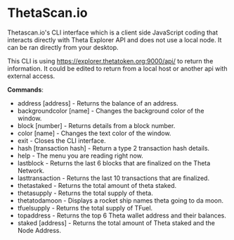 # ThetaScan.io

Thetascan.io's CLI interface which is a client side JavaScript coding that interacts directly with Theta Explorer API and does not use a local node. It can be ran directly from your desktop.

This CLI is using https://explorer.thetatoken.org:9000/api/ to return the information.  It could be edited to return from a local host or another api with external access.

**Commands**: 

* address [address] - Returns the balance of an address.
* backgroundcolor [name] - Changes the background color of the window.
* block [number] - Returns details from a block number.
* color [name] - Changes the text color of the window.
* exit - Closes the CLI interface.
* hash [transaction hash] - Return a type 2 transaction hash details.
* help - The menu you are reading right now.
* lastblock - Returns the last 6 blocks that are finalized on the Theta Network.
* lasttransaction - Returns the last 10 transactions that are finalized.
* thetastaked - Returns the total amount of theta staked.
* thetasupply - Returns the total supply of theta.
* thetatodamoon - Displays a rocket ship names theta going to da moon.
* tfuelsupply - Returns the total supply of TFuel.
* topaddress - Returns the top 6 Theta wallet address and their balances.
* staked [address] - Returns the total amount of Theta staked and the Node Address.
